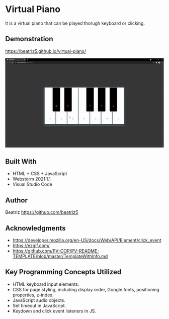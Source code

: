 # Virtual Piano

It is a virtual piano that can be played thorugh keyboard or clicking.

## Demonstration

https://beatriz5.github.io/virtual-piano/

![](ezgif.com-gif-maker.gif)

## Built With

* HTML + CSS + JavaScript
* Webstorm 2021.1.1
* Visual Studio Code

## Author

Beatriz https://github.com/beatriz5

## Acknowledgments

* https://developer.mozilla.org/en-US/docs/Web/API/Element/click_event
* https://ezgif.com/
* https://github.com/PV-COP/PV-README-TEMPLATE/blob/master/TemplateWithInfo.md

## Key Programming Concepts Utilized

* HTML keyboard input elements.
* CSS for page styling, including display order, Google fonts, positioning properties, z-index.
* JavaScript audio objects.
* Set timeout in JavaScript. 
* Keydown and click event listeners in JS.

